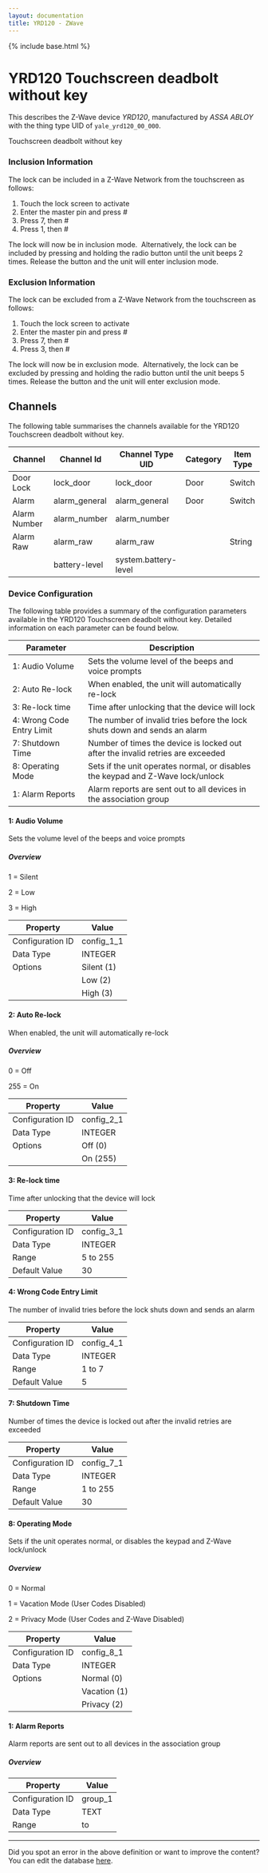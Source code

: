 ```yaml
---
layout: documentation
title: YRD120 - ZWave
---
```


{% include base.html %}

# YRD120 Touchscreen deadbolt without key

This describes the Z-Wave device *YRD120*, manufactured by *ASSA ABLOY* with the thing type UID of ```yale_yrd120_00_000```. 

Touchscreen deadbolt without key  


### Inclusion Information 

The lock can be included in a Z-Wave Network from the touchscreen as follows:

1.  Touch the lock screen to activate
2.  Enter the master pin and press \#
3.  Press 7, then \#
4.  Press 1, then \#

The lock will now be in inclusion mode.  Alternatively, the lock can be included by pressing and holding the radio button until the unit beeps 2 times. Release the button and the unit will enter inclusion mode.

  


### Exclusion Information 

The lock can be excluded from a Z-Wave Network from the touchscreen as follows:

1.  Touch the lock screen to activate
2.  Enter the master pin and press \#
3.  Press 7, then \#
4.  Press 3, then \#

The lock will now be in exclusion mode.  Alternatively, the lock can be excluded by pressing and holding the radio button until the unit beeps 5 times. Release the button and the unit will enter exclusion mode.


## Channels
The following table summarises the channels available for the YRD120 Touchscreen deadbolt without key.

| Channel | Channel Id | Channel Type UID | Category | Item Type |
|---------|------------|------------------|----------|-----------|
| Door Lock | lock_door | lock_door | Door | Switch |
| Alarm | alarm_general | alarm_general | Door | Switch |
| Alarm Number | alarm_number | alarm_number |  |  |
| Alarm Raw | alarm_raw | alarm_raw |  | String |
|  | battery-level | system.battery-level |  |  |


### Device Configuration
The following table provides a summary of the configuration parameters available in the YRD120 Touchscreen deadbolt without key.
Detailed information on each parameter can be found below.

| Parameter   | Description |
|-------------|-------------|
| 1: Audio Volume | Sets the volume level of the beeps and voice prompts |
| 2: Auto Re-lock | When enabled, the unit will automatically re-lock |
| 3: Re-lock time | Time after unlocking that the device will lock |
| 4: Wrong Code Entry Limit | The number of invalid tries before the lock shuts down and sends an alarm |
| 7: Shutdown Time | Number of times the device is locked out after the invalid retries are exceeded |
| 8: Operating Mode | Sets if the unit operates normal, or disables the keypad and Z-Wave lock/unlock |
| 1: Alarm Reports | Alarm reports are sent out to all devices in the association group |


#### 1: Audio Volume

Sets the volume level of the beeps and voice prompts  


##### Overview 

1 = Silent

2 = Low

3 = High


| Property         | Value    |
|------------------|----------|
| Configuration ID | config_1_1 |
| Data Type        | INTEGER || Default Value | 3 |
| Options | Silent (1) |
|  | Low (2) |
|  | High (3) |


#### 2: Auto Re-lock

When enabled, the unit will automatically re-lock  


##### Overview 

0 = Off

255 = On


| Property         | Value    |
|------------------|----------|
| Configuration ID | config_2_1 |
| Data Type        | INTEGER || Default Value | 0 |
| Options | Off (0) |
|  | On (255) |


#### 3: Re-lock time

Time after unlocking that the device will lock


| Property         | Value    |
|------------------|----------|
| Configuration ID | config_3_1 |
| Data Type        | INTEGER |
| Range | 5 to 255 |
| Default Value | 30 |


#### 4: Wrong Code Entry Limit

The number of invalid tries before the lock shuts down and sends an alarm


| Property         | Value    |
|------------------|----------|
| Configuration ID | config_4_1 |
| Data Type        | INTEGER |
| Range | 1 to 7 |
| Default Value | 5 |


#### 7: Shutdown Time

Number of times the device is locked out after the invalid retries are exceeded


| Property         | Value    |
|------------------|----------|
| Configuration ID | config_7_1 |
| Data Type        | INTEGER |
| Range | 1 to 255 |
| Default Value | 30 |


#### 8: Operating Mode

Sets if the unit operates normal, or disables the keypad and Z-Wave lock/unlock  


##### Overview 

0 = Normal

1 = Vacation Mode (User Codes Disabled)

2 = Privacy Mode (User Codes and Z-Wave Disabled)


| Property         | Value    |
|------------------|----------|
| Configuration ID | config_8_1 |
| Data Type        | INTEGER || Default Value | 0 |
| Options | Normal (0) |
|  | Vacation (1) |
|  | Privacy (2) |


#### 1: Alarm Reports

Alarm reports are sent out to all devices in the association group  


##### Overview 


| Property         | Value    |
|------------------|----------|
| Configuration ID | group_1 |
| Data Type        | TEXT |
| Range |  to  |


---

Did you spot an error in the above definition or want to improve the content?
You can edit the database [here](http://www.cd-jackson.com/index.php/zwave/zwave-device-database/zwave-device-list/devicesummary/402).
